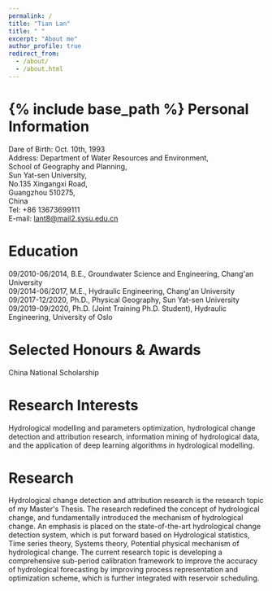 ```yaml
---
permalink: /
title: "Tian Lan"
title: " "
excerpt: "About me"
author_profile: true
redirect_from: 
  - /about/
  - /about.html
---
```


{% include base_path %}
Personal Information
======
Dare of Birth: Oct. 10th, 1993<br>
Address: Department of Water Resources and Environment,<br>School of Geography and Planning,<br>Sun Yat-sen University,<br>No.135 Xingangxi Road,<br>Guangzhou 510275,<br>China<br>
Tel: +86 13673699111<br>
E-mail: lant8@mail2.sysu.edu.cn<br>

Education
======
09/2010-06/2014, B.E., Groundwater Science and Engineering, Chang'an University<br>
09/2014-06/2017, M.E., Hydraulic Engineering, Chang'an University<br>
09/2017-12/2020, Ph.D., Physical Geography, Sun Yat-sen University<br>
09/2019-09/2020, Ph.D. (Joint Training Ph.D. Student), Hydraulic Engineering, University of Oslo<br>

Selected Honours & Awards
======
China National Scholarship

Research Interests
======
Hydrological modelling and parameters optimization, hydrological change detection and attribution research, information mining of hydrological data, and the application of deep learning algorithms in hydrological modelling.
  
Research
======
Hydrological change detection and attribution research is the research topic of my Master's Thesis. The research redefined the concept of hydrological change, and fundamentally introduced the mechanism of hydrological change. An emphasis is placed on the state-of-the-art hydrological change detection system, which is put forward based on Hydrological statistics, Time series theory, Systems theory, Potential physical mechanism of hydrological change. The current research topic is developing a comprehensive sub-period calibration framework to improve the accuracy of hydrological forecasting by improving process representation and optimization scheme, which is further integrated with reservoir scheduling.


